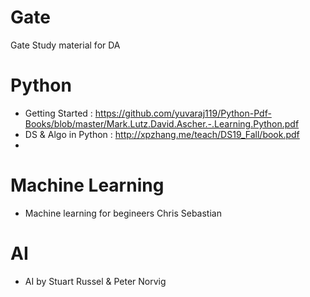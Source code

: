 # Gate
Gate Study material for DA

# Python
- Getting Started : https://github.com/yuvaraj119/Python-Pdf-Books/blob/master/Mark.Lutz.David.Ascher.-.Learning.Python.pdf
- DS & Algo in Python : http://xpzhang.me/teach/DS19_Fall/book.pdf
- 

# Machine Learning
- Machine learning for begineers Chris Sebastian

# AI
- AI by Stuart Russel & Peter Norvig
